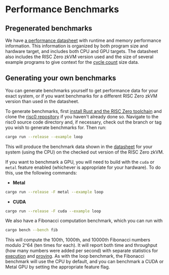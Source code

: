 # Performance Benchmarks

## Pregenerated benchmarks

We have [a performance datasheet][datasheet] with runtime and memory performance
information. This information is organized by both program size and hardware
target, and includes both CPU and GPU targets. The datasheet also includes the
RISC Zero zkVM version used and the size of several example programs to give
context for the [cycle count] size data.

## Generating your own benchmarks

You can generate benchmarks yourself to get performance data for your exact
system, or if you want benchmarks for a different RISC Zero zkVM version than
used in the datasheet.

To generate benchmarks, first [install Rust and the RISC Zero
toolchain][install] and clone the [risc0 repository] if you haven't already done
so. Navigate to the risc0 source code directory and, if necessary, check out the
branch or tag you wish to generate benchmarks for. Then run:

```bash
cargo run --release --example loop
```

This will produce the benchmark data shown in the [datasheet] for your system
(using the CPU) on the checked out version of the RISC Zero zkVM.

If you want to benchmark a GPU, you will need to build with the `cuda` or
`metal` feature enabled (whichever is appropriate for your hardware). To do
this, use the following commands:

- **Metal**

```bash
cargo run --release -F metal --example loop
```

- **CUDA**

```bash
cargo run --release -F cuda --example loop
```

We also have a Fibonacci computation benchmark, which you can run with

```bash
cargo bench --bench fib
```

This will compute the 100th, 1000th, and 10000th Fibonacci numbers modulo 2^64
(ten times for each). It will report both time and throughput (how many numbers
were added per second) with separate statistics for [execution] and
[proving][prover]. As with the loop benchmark, the Fibonacci benchmark will use
the CPU by default, and you can benchmark a CUDA or Metal GPU by setting the
appropriate feature flag.

[cycle count]: /terminology#clock-cycles
[datasheet]: https://benchmarks.risczero.com/release-0.21/datasheet
[execution]: /terminology#execute
[install]: ./install.md
[prover]: /terminology#prover
[risc0 repository]: https://github.com/risc0/risc0
